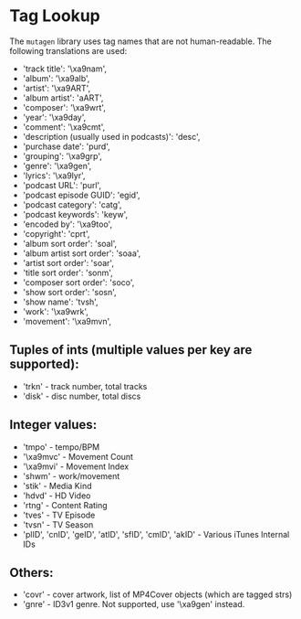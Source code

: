 # Tag Lookup
The `mutagen` library uses tag names that are not human-readable. The following translations are used:
- 'track title': '\xa9nam',
- 'album': '\xa9alb',
- 'artist': '\xa9ART',
- 'album artist': 'aART',
- 'composer': '\xa9wrt',
- 'year': '\xa9day',
- 'comment': '\xa9cmt',
- 'description (usually used in podcasts)': 'desc',
- 'purchase date': 'purd',
- 'grouping': '\xa9grp',
- 'genre': '\xa9gen',
- 'lyrics': '\xa9lyr',
- 'podcast URL': 'purl',
- 'podcast episode GUID': 'egid',
- 'podcast category': 'catg',
- 'podcast keywords': 'keyw',
- 'encoded by': '\xa9too',
- 'copyright': 'cprt',
- 'album sort order': 'soal',
- 'album artist sort order': 'soaa',
- 'artist sort order': 'soar',
- 'title sort order': 'sonm',
- 'composer sort order': 'soco',
- 'show sort order': 'sosn',
- 'show name': 'tvsh',
- 'work': '\xa9wrk',
- 'movement': '\xa9mvn',

## Tuples of ints (multiple values per key are supported):
- 'trkn' - track number, total tracks
- 'disk' - disc number, total discs

## Integer values:
- 'tmpo' - tempo/BPM
- '\xa9mvc' - Movement Count
- '\xa9mvi' - Movement Index
- 'shwm' - work/movement
- 'stik' - Media Kind
- 'hdvd' - HD Video
- 'rtng' - Content Rating
- 'tves' - TV Episode
- 'tvsn' - TV Season
- 'plID', 'cnID', 'geID', 'atID', 'sfID', 'cmID', 'akID' - Various iTunes Internal IDs

## Others:
- 'covr' - cover artwork, list of MP4Cover objects (which are tagged strs)
- 'gnre' - ID3v1 genre. Not supported, use '\xa9gen' instead.
